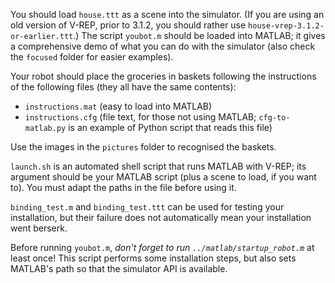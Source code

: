 You should load `house.ttt` as a scene into the simulator. (If you are using an old version of V-REP, prior to 3.1.2, you should rather 
use `house-vrep-3.1.2-or-earlier.ttt`.) The script `youbot.m` should be loaded into MATLAB; it gives a comprehensive demo of what
you can do with the simulator (also check the `focused` folder for easier examples). 

Your robot should place the groceries in baskets following the instructions of the following files (they all have the same contents): 

  * `instructions.mat` (easy to load into MATLAB)
  * `instructions.cfg` (file text, for those not using MATLAB; `cfg-to-matlab.py` is an example of Python script that reads this file)
  
Use the images in the `pictures` folder to recognised the baskets. 
  
`launch.sh` is an automated shell script that runs MATLAB with V-REP; its argument should be your MATLAB script (plus a scene to load, 
if you want to). You must adapt the paths in the file before using it. 

`binding_test.m` and `binding_test.ttt` can be used for testing your installation, but their failure does not automatically mean 
your installation went berserk. 

Before running `youbot.m`, *don't forget to run `../matlab/startup_robot.m`* at least once! This script performs some installation 
steps, but also sets MATLAB's path so that the simulator API is available. 